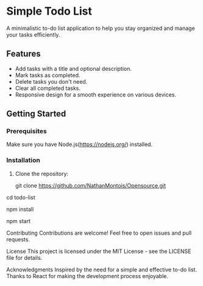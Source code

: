 # Simple Todo List

A minimalistic to-do list application to help you stay organized and manage your tasks efficiently.

## Features

- Add tasks with a title and optional description.
- Mark tasks as completed.
- Delete tasks you don't need.
- Clear all completed tasks.
- Responsive design for a smooth experience on various devices.

## Getting Started

### Prerequisites

Make sure you have Node.js(https://nodejs.org/) installed.

### Installation

1. Clone the repository:

   git clone https://github.com/NathanMontois/Opensource.git

cd todo-list

npm install

npm start

Contributing
Contributions are welcome! Feel free to open issues and pull requests.

License
This project is licensed under the MIT License - see the LICENSE file for details.

Acknowledgments
Inspired by the need for a simple and effective to-do list.
Thanks to React for making the development process enjoyable.
